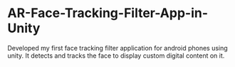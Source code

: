 # AR-Face-Tracking-Filter-App-in-Unity
Developed my first face tracking filter application for android phones using unity. It detects and tracks the face to display custom digital content on it.
